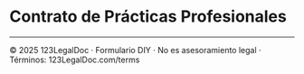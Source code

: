# Contrato de Prácticas Profesionales

---
© 2025 123LegalDoc · Formulario DIY · No es asesoramiento legal · Términos: 123LegalDoc.com/terms
